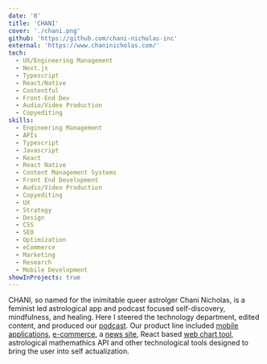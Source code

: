 ```yaml
---
date: '0'
title: 'CHANI'
cover: './chani.png'
github: 'https://github.com/chani-nicholas-inc'
external: 'https://www.chaninicholas.com/'
tech:
  - UX/Engineering Management
  - Next.js
  - Typescript
  - React/Native
  - Contentful
  - Front-End Dev
  - Audio/Video Production
  - Copyediting
skills:
  - Engineering Management
  - APIs
  - Typescript
  - Javascript
  - React
  - React Native
  - Content Management Systems
  - Front End Development
  - Audio/Video Production
  - Copyediting
  - UX
  - Strategy
  - Design
  - CSS
  - SEO
  - Optimization
  - eCommerce
  - Marketing
  - Research
  - Mobile Development
showInProjects: true
---
```


CHANI, so named for the inimitable queer astrolger Chani Nicholas, is a feminist led astrological app and podcast focused self-discovery, mindfulness, and healing. Here I steered the technology department, edited content, and produced our [podcast](https://chaninicholas.com/astrology-podcast/). Our product line included [mobile applications](https://app.chani.com/), [e-commerce](https://chani.com/), a [news site](https://chaninicholas.com/), React based [web chart tool](https://chart.chaninicholas.com/), astrological mathemathics API and other technological tools designed to bring the user into self actualization.
